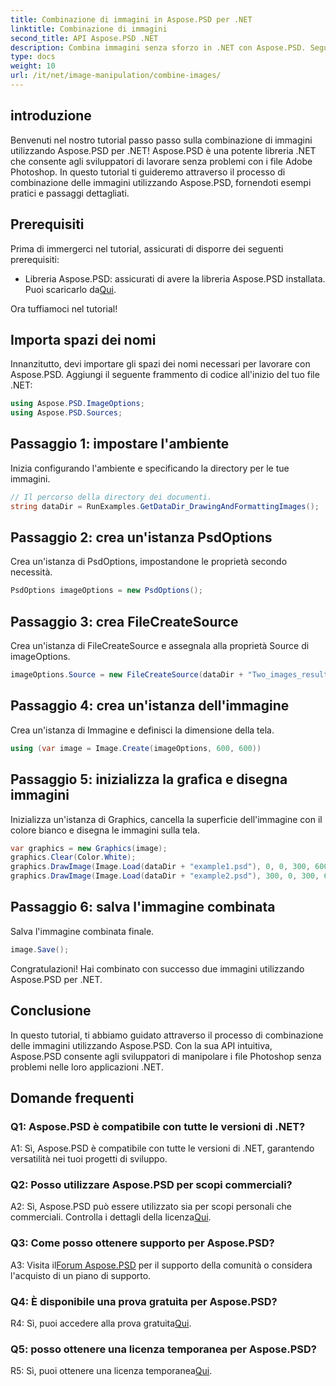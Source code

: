 ```yaml
---
title: Combinazione di immagini in Aspose.PSD per .NET
linktitle: Combinazione di immagini
second_title: API Aspose.PSD .NET
description: Combina immagini senza sforzo in .NET con Aspose.PSD. Segui il nostro tutorial passo passo per una manipolazione perfetta delle immagini.
type: docs
weight: 10
url: /it/net/image-manipulation/combine-images/
---
```

## introduzione

Benvenuti nel nostro tutorial passo passo sulla combinazione di immagini utilizzando Aspose.PSD per .NET! Aspose.PSD è una potente libreria .NET che consente agli sviluppatori di lavorare senza problemi con i file Adobe Photoshop. In questo tutorial ti guideremo attraverso il processo di combinazione delle immagini utilizzando Aspose.PSD, fornendoti esempi pratici e passaggi dettagliati.

## Prerequisiti

Prima di immergerci nel tutorial, assicurati di disporre dei seguenti prerequisiti:

-  Libreria Aspose.PSD: assicurati di avere la libreria Aspose.PSD installata. Puoi scaricarlo da[Qui](https://releases.aspose.com/psd/net/).

Ora tuffiamoci nel tutorial!

## Importa spazi dei nomi

Innanzitutto, devi importare gli spazi dei nomi necessari per lavorare con Aspose.PSD. Aggiungi il seguente frammento di codice all'inizio del tuo file .NET:

```csharp
using Aspose.PSD.ImageOptions;
using Aspose.PSD.Sources;
```

## Passaggio 1: impostare l'ambiente

Inizia configurando l'ambiente e specificando la directory per le tue immagini.

```csharp
// Il percorso della directory dei documenti.
string dataDir = RunExamples.GetDataDir_DrawingAndFormattingImages();
```

## Passaggio 2: crea un'istanza PsdOptions

Crea un'istanza di PsdOptions, impostandone le proprietà secondo necessità.

```csharp
PsdOptions imageOptions = new PsdOptions();
```

## Passaggio 3: crea FileCreateSource

Crea un'istanza di FileCreateSource e assegnala alla proprietà Source di imageOptions.

```csharp
imageOptions.Source = new FileCreateSource(dataDir + "Two_images_result_out.psd", false);
```

## Passaggio 4: crea un'istanza dell'immagine

Crea un'istanza di Immagine e definisci la dimensione della tela.

```csharp
using (var image = Image.Create(imageOptions, 600, 600))
```

## Passaggio 5: inizializza la grafica e disegna immagini

Inizializza un'istanza di Graphics, cancella la superficie dell'immagine con il colore bianco e disegna le immagini sulla tela.

```csharp
var graphics = new Graphics(image);
graphics.Clear(Color.White);
graphics.DrawImage(Image.Load(dataDir + "example1.psd"), 0, 0, 300, 600);
graphics.DrawImage(Image.Load(dataDir + "example2.psd"), 300, 0, 300, 600);
```

## Passaggio 6: salva l'immagine combinata

Salva l'immagine combinata finale.

```csharp
image.Save();
```

Congratulazioni! Hai combinato con successo due immagini utilizzando Aspose.PSD per .NET.

## Conclusione

In questo tutorial, ti abbiamo guidato attraverso il processo di combinazione delle immagini utilizzando Aspose.PSD. Con la sua API intuitiva, Aspose.PSD consente agli sviluppatori di manipolare i file Photoshop senza problemi nelle loro applicazioni .NET.

## Domande frequenti

### Q1: Aspose.PSD è compatibile con tutte le versioni di .NET?

A1: Sì, Aspose.PSD è compatibile con tutte le versioni di .NET, garantendo versatilità nei tuoi progetti di sviluppo.

### Q2: Posso utilizzare Aspose.PSD per scopi commerciali?

 A2: Sì, Aspose.PSD può essere utilizzato sia per scopi personali che commerciali. Controlla i dettagli della licenza[Qui](https://purchase.aspose.com/buy).

### Q3: Come posso ottenere supporto per Aspose.PSD?

 A3: Visita il[Forum Aspose.PSD](https://forum.aspose.com/c/psd/34) per il supporto della comunità o considera l'acquisto di un piano di supporto.

### Q4: È disponibile una prova gratuita per Aspose.PSD?

 R4: Sì, puoi accedere alla prova gratuita[Qui](https://releases.aspose.com/).

### Q5: posso ottenere una licenza temporanea per Aspose.PSD?

 R5: Sì, puoi ottenere una licenza temporanea[Qui](https://purchase.aspose.com/temporary-license/).